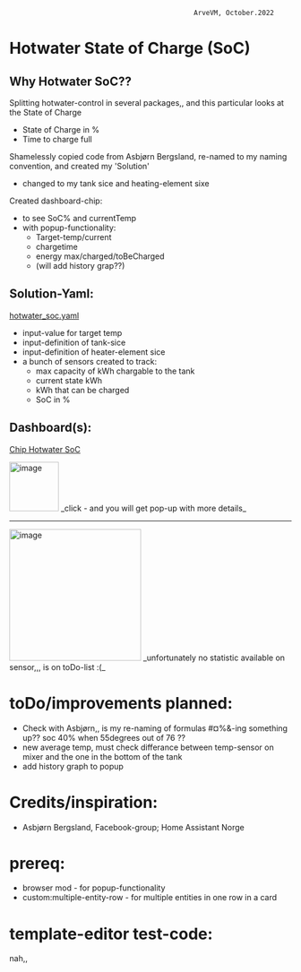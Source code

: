                                                   ArveVM, October.2022
# Hotwater State of Charge (SoC)


## Why Hotwater SoC??  
Splitting hotwater-control in several packages,, and this particular looks at the State of Charge
- State of Charge in %
- Time to charge full


Shamelessly copied code from Asbjørn Bergsland, re-named to my naming convention, and created my 'Solution'
- changed to my tank sice and heating-element sixe

Created dashboard-chip:
- to see SoC% and currentTemp
- with popup-functionality:
  - Target-temp/current
  - chargetime
  - energy max/charged/toBeCharged
  - (will add history grap??)


## Solution-Yaml:
[hotwater_soc.yaml](hotwater_soc.yaml)
- input-value for target temp
- input-definition of tank-sice
- input-definition of heater-element sice
- a bunch of sensors created to track: 
  - max capacity of kWh chargable to the tank
  - current state kWh
  - kWh that can be charged
  - SoC in %






## Dashboard(s):
[Chip Hotwater SoC](https://github.com/ArveVM/HomeAssistantConfig4/blob/master/avm_yaml/dashboard/cards/chip_hotwater_soc.yaml)

<img width="88" alt="image" src="https://user-images.githubusercontent.com/96014323/193773226-887a50c5-87e2-4641-93d8-b29f8be2b8e9.png">
_click - and you will get pop-up with more details_

---
<img width="235" alt="image" src="https://user-images.githubusercontent.com/96014323/193773471-53f1f846-4f87-4724-b5fe-627840d78eca.png">
_unfortunately no statistic available on sensor,,, is on toDo-list  :(_

# toDo/improvements planned:
- Check with Asbjørn,, is my re-naming of formulas #¤%&-ing something up??   soc 40% when 55degrees out of 76 ??
- new average temp, must check differance between temp-sensor on mixer and the one in the bottom of the tank
- add history graph to popup


# Credits/inspiration:
- Asbjørn Bergsland, Facebook-group; Home Assistant Norge
 

# prereq:
- browser mod - for popup-functionality
- custom:multiple-entity-row - for multiple entities in one row in a card

# template-editor test-code:
nah,,

